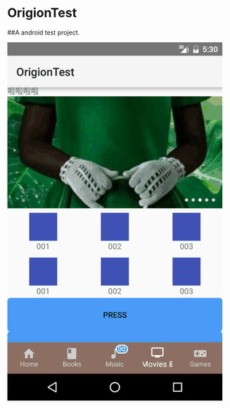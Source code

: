 # OrigionTest

##A android test project.

 ![img](https://github.com/LJ-GH/OrigionTest/raw/master/screenshot/x2.gif)
